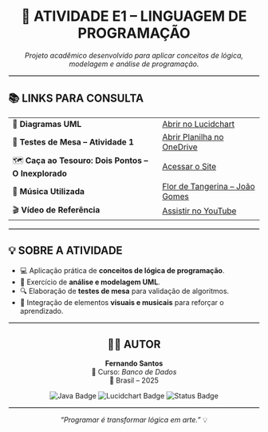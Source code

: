 <h1 align="center">🎯 ATIVIDADE E1 – LINGUAGEM DE PROGRAMAÇÃO</h1>

<p align="center">
  <em>Projeto acadêmico desenvolvido para aplicar conceitos de lógica, modelagem e análise de programação.</em>
</p>

<hr style="border: 1px solid #ccc;">

<h2>📚 LINKS PARA CONSULTA</h2>

<table>
  <tr>
    <td>🧩 <strong>Diagramas UML</strong></td>
    <td><a href="https://lucid.app/lucidchart/c07a9023-6aaa-46cf-a326-44e2335b04d4/edit?viewport_loc=-693%2C658%2C2990%2C1168%2C0_0&invitationId=inv_591bb3b3-1bee-427d-a22f-580b97d4743e" target="_blank">Abrir no Lucidchart</a></td>
  </tr>
  <tr>
    <td>🧮 <strong>Testes de Mesa – Atividade 1</strong></td>
    <td><a href="https://1drv.ms/x/c/91bb2f666a590171/EXWIRw22wbBFjWprgZv0zt4B6DdGLwBWsmSco0jQz4KKPg?e=0K5QUO" target="_blank">Abrir Planilha no OneDrive</a></td>
  </tr>
  <tr>
    <td>🗺️ <strong>Caça ao Tesouro: Dois Pontos – O Inexplorado</strong></td>
    <td><a href="https://www.mauromartins.com/two-dots-the-unexplored" target="_blank">Acessar o Site</a></td>
  </tr>
  <tr>
    <td>🎵 <strong>Música Utilizada</strong></td>
    <td><a href="https://www.letras.mus.br/joao-gomes/flor-de-tangerina/" target="_blank">Flor de Tangerina – João Gomes</a></td>
  </tr>
  <tr>
    <td>🎬 <strong>Vídeo de Referência</strong></td>
    <td><a href="https://youtu.be/hR7NKAgQHjQ?si=cV835W8IVAB9oIvh" target="_blank">Assistir no YouTube</a></td>
  </tr>
</table>

<hr style="border: 1px solid #ccc;">

<h2>💡 SOBRE A ATIVIDADE</h2>

<ul>
  <li>💻 Aplicação prática de <strong>conceitos de lógica de programação</strong>.</li>
  <li>🧠 Exercício de <strong>análise e modelagem UML</strong>.</li>
  <li>🔍 Elaboração de <strong>testes de mesa</strong> para validação de algoritmos.</li>
  <li>🎨 Integração de elementos <strong>visuais e musicais</strong> para reforçar o aprendizado.</li>
</ul>

<hr style="border: 1px solid #ccc;">

<h2 align="center">👨‍💻 AUTOR</h2>

<p align="center">
  <strong>Fernando Santos</strong><br>
  💾 Curso: <em>Banco de Dados</em><br>
  📍 Brasil – 2025
</p>

<p align="center">
  <img src="https://img.shields.io/badge/Linguagem-Java-blue?style=for-the-badge&logo=openjdk" alt="Java Badge">
  <img src="https://img.shields.io/badge/Ferramenta-Lucidspark-orange?style=for-the-badge&logo=lucidchart" alt="Lucidchart Badge">
  <img src="https://img.shields.io/badge/Status-Concluída-success?style=for-the-badge" alt="Status Badge">
</p>

<hr style="border: 1px solid #ccc;">

<p align="center">
  <em>“Programar é transformar lógica em arte.”</em> 💡
</p>
